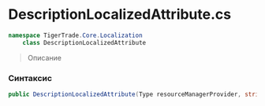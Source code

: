 
# DescriptionLocalizedAttribute.cs
```csharp
namespace TigerTrade.Core.Localization  
    class DescriptionLocalizedAttribute
```

> Описание

### Синтаксис
```csharp
public DescriptionLocalizedAttribute(Type resourceManagerProvider, string resourceKey)
```
